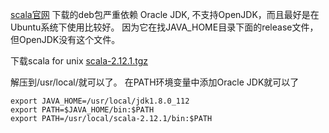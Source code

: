 [scala官网](www.scala-lang.org) 下载的deb包严重依赖 Oracle JDK, 不支持OpenJDK，而且最好是在Ubuntu系统下使用比较好。
因为它在找JAVA_HOME目录下面的release文件，但OpenJDK没有这个文件。

下载scala for unix [scala-2.12.1.tgz](http://downloads.lightbend.com/scala/2.12.1/scala-2.12.1.tgz)

解压到/usr/local/就可以了。
在PATH环境变量中添加Oracle JDK就可以了
```
export JAVA_HOME=/usr/local/jdk1.8.0_112
export PATH=$JAVA_HOME/bin:$PATH
export PATH=/usr/local/scala-2.12.1/bin:$PATH
```
